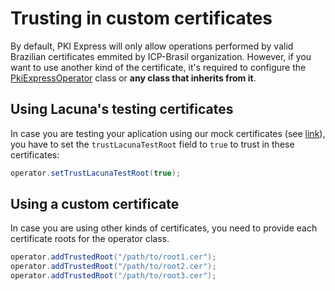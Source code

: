 # Trusting in custom certificates

By default, PKI Express will only allow operations performed by valid Brazilian certificates emmited by ICP-Brasil organization. However, if you want to use another kind of the certificate, it's required to configure the [PkiExpressOperator](https://github.com/LacunaSoftware/PkiExpressJava/blob/master/src/main/java/com/lacunasoftware/pkiexpress/PkiExpressOperator.java) class or **any class that inherits from it**.

## Using Lacuna's testing certificates
In case you are testing your aplication using our mock certificates (see [link](https://docs.lacunasoftware.com/articles/pki-guide/test-certs.html)), you have to set the `trustLacunaTestRoot` field to `true` to trust in these certificates: 

```java
operator.setTrustLacunaTestRoot(true);
```

<!-- ## Using certificates emitted by Amplia
In case you are using a certificate emitted by [Amplia](https://docs.lacunasoftware.com/articles/amplia/index.html), you need to download the certificate root from [Amplia portal](https://amplia.lacunasoftware.com) and configure the operator in your aplication with the path of the root file.

TODO explain how get from Amplia

After downloading the certificate root file (`.cer` file), you need to provide the path to the file for it to be trusted by operator class:

```java
operator.addTrustedRoot("/path/to/amplia-root.cer");
``` -->

## Using a custom certificate
In case you are using other kinds of certificates, you need to provide each certificate roots for the operator class.

```java
operator.addTrustedRoot("/path/to/root1.cer");
operator.addTrustedRoot("/path/to/root2.cer");
operator.addTrustedRoot("/path/to/root3.cer");
```